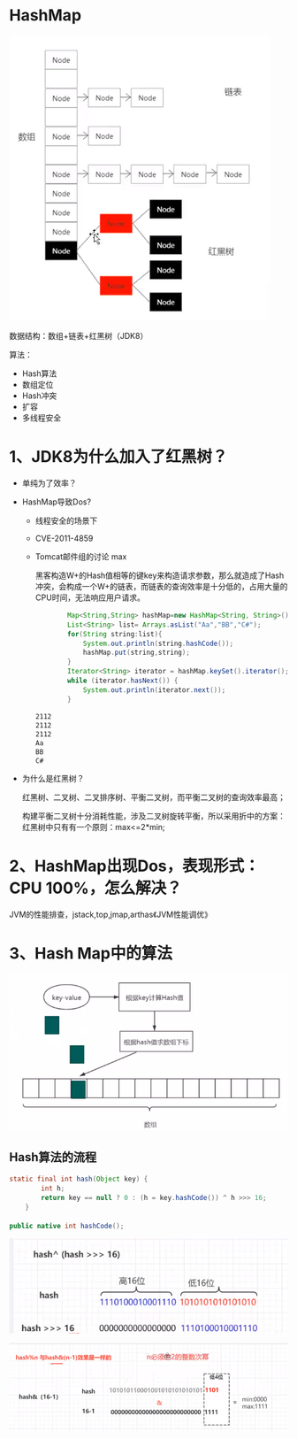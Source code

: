 # HashMap


<!--more-->

![image-20210721215218934](/面试/image-20210721215218934.png)

数据结构：数组+链表+红黑树（JDK8）

算法：

- Hash算法
- 数组定位
- Hash冲突
- 扩容
- 多线程安全

# 1、JDK8为什么加入了红黑树？

- 单纯为了效率？

- HashMap导致Dos?

  - 线程安全的场景下

  - CVE-2011-4859

  - Tomcat邮件组的讨论    max

    黑客构造W+的Hash值相等的键key来构造请求参数，那么就造成了Hash冲突，会构成一个W+的链表，而链表的查询效率是十分低的，占用大量的CPU时间，无法响应用户请求。

    ```java
    		Map<String,String> hashMap=new HashMap<String, String>();
            List<String> list= Arrays.asList("Aa","BB","C#");
            for(String string:list){
                System.out.println(string.hashCode());
                hashMap.put(string,string);
            }
            Iterator<String> iterator = hashMap.keySet().iterator();
            while (iterator.hasNext()) {
                System.out.println(iterator.next());
            }
    ```

    ```
    2112
    2112
    2112
    Aa
    BB
    C#
    ```

- 为什么是红黑树？

  红黑树、二叉树、二叉排序树、平衡二叉树，而平衡二叉树的查询效率最高；

  构建平衡二叉树十分消耗性能，涉及二叉树旋转平衡，所以采用折中的方案：红黑树中只有有一个原则：max<=2*min;

# 2、HashMap出现Dos，表现形式：CPU 100%，怎么解决？

JVM的性能排查，jstack,top,jmap,arthas《JVM性能调优》

# 3、Hash Map中的算法

![image-20210721220819125](/面试/image-20210721220819125.png)

## Hash算法的流程

```java
static final int hash(Object key) {
        int h;
        return key == null ? 0 : (h = key.hashCode()) ^ h >>> 16;
    }

public native int hashCode();
```

![image-20210721221546037](/面试/image-20210721221546037.png)

![image-20210722090446863](/面试/image-20210722090446863.png)
